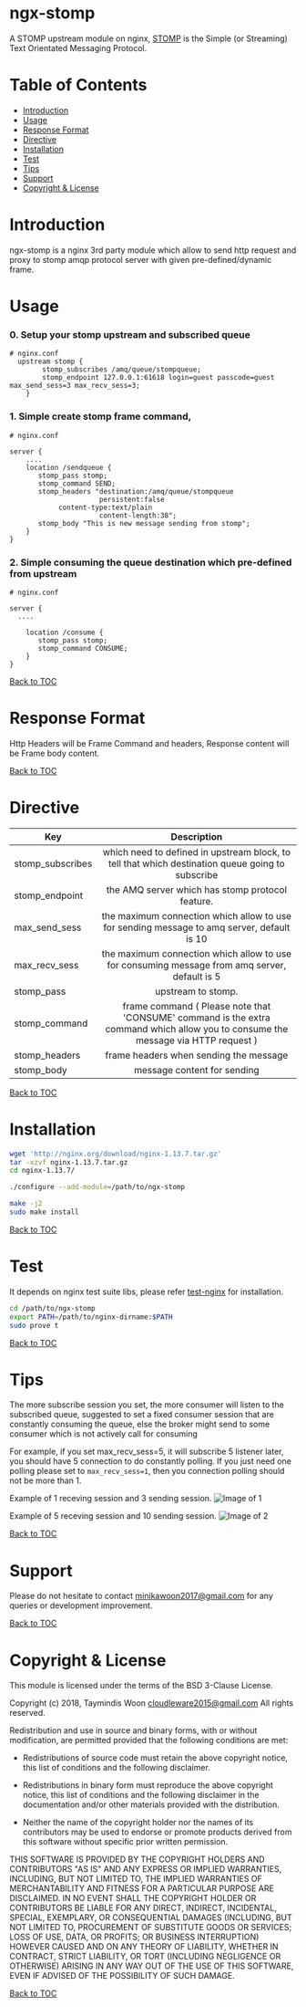 
ngx-stomp
=========

A STOMP upstream module on nginx, [STOMP](https://stomp.github.io/) is the Simple (or Streaming) Text Orientated Messaging Protocol.

Table of Contents
=================

* [Introduction](#introduction)
* [Usage](#usage)
* [Response Format](#response-format)
* [Directive](#directive)
* [Installation](#installation)
* [Test](#test)
* [Tips](#tips)
* [Support](#support)
* [Copyright & License](#copyright--license)

Introduction
============

ngx-stomp is a nginx 3rd party module which allow to send http request and proxy to stomp amqp protocol server with given pre-defined/dynamic frame.


Usage
=======
### 0. Setup your stomp upstream and subscribed queue
```nginx
# nginx.conf
  upstream stomp {
        stomp_subscribes /amq/queue/stompqueue;
        stomp_endpoint 127.0.0.1:61618 login=guest passcode=guest max_send_sess=3 max_recv_sess=3;
    }
```


### 1. Simple create stomp frame command, 
```nginx
# nginx.conf

server {
    ....
    location /sendqueue {
	   stomp_pass stomp;
	   stomp_command SEND;
	   stomp_headers "destination:/amq/queue/stompqueue
					  persistent:false
            content-type:text/plain
					  content-length:38";
	   stomp_body "This is new message sending from stomp";
	}
}
```


### 2. Simple consuming the queue destination which pre-defined from upstream
```nginx
# nginx.conf

server {
  ....
  
    location /consume {
	   stomp_pass stomp;
	   stomp_command CONSUME;
	}
}
```

[Back to TOC](#table-of-contents)

Response Format
===============
Http Headers will be Frame Command and headers, Response content will be Frame body content.


[Back to TOC](#table-of-contents)

Directive                                                                                                                                                  
=========           
                                                                                                                                                           
| Key               | Description                                                                                                                           |
| -------------     |:-------------:                                                                                                                        |
| stomp_subscribes  | which need to defined in upstream block, to tell that which destination queue going to subscribe                                      |
| stomp_endpoint    | the AMQ server which has stomp protocol feature.                                                                                      |
| max_send_sess     | the maximum connection which allow to use for sending message to amq server, default is 10                                            |
| max_recv_sess     | the maximum connection which allow to use for consuming message from amq server, default is 5                                         |
| stomp_pass        | upstream to stomp.                                                                                                                    |
| stomp_command     | frame command ( Please note that 'CONSUME' command is the extra command which allow you to consume the message via HTTP request )     |
| stomp_headers     | frame headers when sending the message                                                                                                |
| stomp_body        | message content for sending                                                                                                           |
        

[Back to TOC](#table-of-contents)           

Installation
============

```bash
wget 'http://nginx.org/download/nginx-1.13.7.tar.gz'
tar -xzvf nginx-1.13.7.tar.gz
cd nginx-1.13.7/

./configure --add-module=/path/to/ngx-stomp

make -j2
sudo make install
```

[Back to TOC](#table-of-contents)


Test
=====

It depends on nginx test suite libs, please refer [test-nginx](https://github.com/openresty/test-nginx) for installation.


```bash
cd /path/to/ngx-stomp
export PATH=/path/to/nginx-dirname:$PATH 
sudo prove t
```

[Back to TOC](#table-of-contents)


Tips
=====

The more subscribe session you set, the more consumer will listen to the subscribed queue, suggested to set a fixed consumer session that are constantly consuming the queue, else the broker might send to some consumer which is not actively call for consuming

For example, if you set max_recv_sess=5, it will subscribe 5 listener later, you should have 5 connection to do constantly polling. If you just need one polling please set to `max_recv_sess=1`, then you connection polling should not be more than 1.

Example of 1 receving session and 3 sending session.
![Image of 1](1recv-3send.png)



Example of 5 receving session and 10 sending session.
![Image of 2](5recv-10send.png)


[Back to TOC](#table-of-contents)


Support
=======

Please do not hesitate to contact minikawoon2017@gmail.com for any queries or development improvement.


[Back to TOC](#table-of-contents)

Copyright & License
===================

This module is licensed under the terms of the BSD 3-Clause License.

Copyright (c) 2018, Taymindis Woon <cloudleware2015@gmail.com>
All rights reserved.

Redistribution and use in source and binary forms, with or without
modification, are permitted provided that the following conditions are met:

* Redistributions of source code must retain the above copyright notice, this
  list of conditions and the following disclaimer.

* Redistributions in binary form must reproduce the above copyright notice,
  this list of conditions and the following disclaimer in the documentation
  and/or other materials provided with the distribution.

* Neither the name of the copyright holder nor the names of its
  contributors may be used to endorse or promote products derived from
  this software without specific prior written permission.

THIS SOFTWARE IS PROVIDED BY THE COPYRIGHT HOLDERS AND CONTRIBUTORS "AS IS"
AND ANY EXPRESS OR IMPLIED WARRANTIES, INCLUDING, BUT NOT LIMITED TO, THE
IMPLIED WARRANTIES OF MERCHANTABILITY AND FITNESS FOR A PARTICULAR PURPOSE ARE
DISCLAIMED. IN NO EVENT SHALL THE COPYRIGHT HOLDER OR CONTRIBUTORS BE LIABLE
FOR ANY DIRECT, INDIRECT, INCIDENTAL, SPECIAL, EXEMPLARY, OR CONSEQUENTIAL
DAMAGES (INCLUDING, BUT NOT LIMITED TO, PROCUREMENT OF SUBSTITUTE GOODS OR
SERVICES; LOSS OF USE, DATA, OR PROFITS; OR BUSINESS INTERRUPTION) HOWEVER
CAUSED AND ON ANY THEORY OF LIABILITY, WHETHER IN CONTRACT, STRICT LIABILITY,
OR TORT (INCLUDING NEGLIGENCE OR OTHERWISE) ARISING IN ANY WAY OUT OF THE USE
OF THIS SOFTWARE, EVEN IF ADVISED OF THE POSSIBILITY OF SUCH DAMAGE.


[Back to TOC](#table-of-contents)

